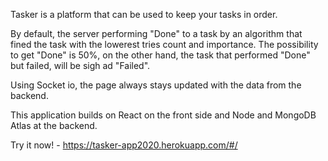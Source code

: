 Tasker is a platform that can be used to keep your tasks in order.

By default, the server performing "Done" to a task by an algorithm that fined the task with the lowerest tries count and importance. 
The possibility to get "Done" is 50%, on the other hand, the task that performed "Done" but failed, will be sigh ad "Failed".

Using Socket io, the page always stays updated with the data from the backend.

This application builds on React on the front side and Node and MongoDB Atlas at the backend.

Try it now! - https://tasker-app2020.herokuapp.com/#/
